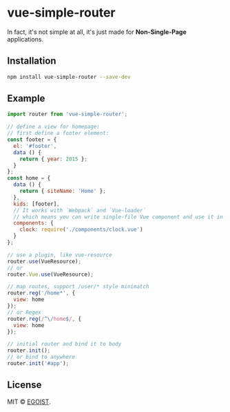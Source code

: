 # vue-simple-router

In fact, it's not simple at all, it's just made for **Non-Single-Page** applications.

## Installation

```bash
npm install vue-simple-router --save-dev
```

## Example

```javascript
import router from 'vue-simple-router';

// define a view for homepage:
// first define a footer element:
const footer = {
  el: '#footer',
  data () {
    return { year: 2015 };
  }
};
const home = {
  data () {
    return { siteName: 'Home' };
  },
  kids: [footer],
  // It works with `Webpack` and `Vue-loader`
  // which means you can write single-file Vue component and use it in Vue Simple Router.
  components: {
    clock: require('./components/clock.vue')
  }
};

// use a plugin, like vue-resource
router.use(VueResource);
// or
router.Vue.use(VueResource);

// map routes, support /user/* style minimatch
router.reg('/home*', {
  view: home
});
// or Regex
router.reg(/^\/home$/, {
  view: home
});

// initial router and bind it to body
router.init();
// or bind to anywhere
router.init('#app');
```

## License

MIT &copy; [EGOIST](https://github.com/egoist).
